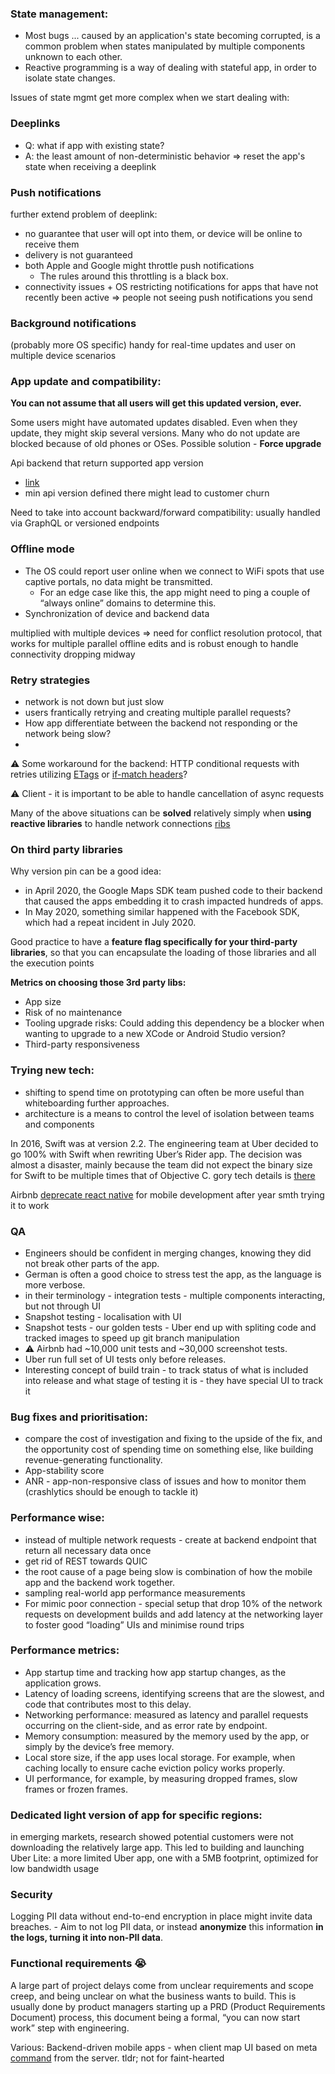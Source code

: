 ### State management:
- Most bugs ... caused by an application's state becoming corrupted, is a common problem when states manipulated by multiple components unknown to each other.
- Reactive programming is a way of dealing with stateful app, in order to isolate state changes.

Issues of state mgmt get more complex when we start dealing with:

### Deeplinks
- Q: what if app with existing state?
- A: the least amount of non-deterministic behavior => reset the app's state when receiving a deeplink

### Push notifications
further extend problem of deeplink:
- no guarantee that user will opt into them, or device will be online to receive them
- delivery is not guaranteed
- both Apple and Google might throttle push notifications
  - The rules around this throttling is a black box.
- connectivity issues + OS restricting notifications for apps that have not recently been active => people not seeing push notifications you send

### Background notifications 
(probably more OS specific)
handy for real-time updates and user on multiple device scenarios

### App update and compatibility:

**You can not assume that all users will get this updated version, ever.**

Some users might have automated updates disabled. Even when they update, they might skip several versions.
Many who do not update are blocked because of old phones or OSes.
Possible solution - **Force upgrade**

Api backend that return supported app version
- [link](https://medium.com/@yerem.khalatyan/how-to-force-update-a-mobile-app-when-a-new-version-is-available-74c7c9c820d4)
- min api version defined there might lead to customer churn

Need to take into account backward/forward compatibility: usually handled via GraphQL or versioned endpoints

### Offline mode
- The OS could report user online when we connect to WiFi spots that use captive portals, no data might be transmitted.
  - For an edge case like this, the app might need to ping a couple of “always online” domains to determine this.
- Synchronization of device and backend data

multiplied with multiple devices => need for conflict resolution protocol, that works for multiple parallel offline edits and is robust enough to handle connectivity dropping midway

### Retry strategies
- network is not down but just slow
- users frantically retrying and creating multiple parallel requests?
- How app differentiate between the backend not responding or the network being slow?
- 
:warning: Some workaround for the backend: HTTP conditional requests with retries utilizing [ETags](https://developer.mozilla.org/en-US/docs/Web/HTTP/Headers/ETag) or [if-match headers](https://developer.mozilla.org/en-US/docs/Web/HTTP/Headers/If-Match)?

:warning: Client - it is important to be able to handle cancellation of async requests

Many of the above situations can be **solved** relatively simply when **using reactive libraries** to handle network connections [ribs](https://go.mobileatscale.com/ribs)

### On third party libraries

Why version pin can be a good idea:
- in April 2020, the Google Maps SDK team pushed code to their backend that caused the apps embedding it to crash impacted hundreds of apps.
- In May 2020, something similar happened with the Facebook SDK, which had a repeat incident in July 2020.


Good practice to have a **feature flag specifically for your third-party libraries**, so that you can encapsulate the loading of those libraries and all the execution points

**Metrics on choosing those 3rd party libs:**
- App size
- Risk of no maintenance
- Tooling upgrade risks: Could adding this dependency be a blocker when wanting to upgrade to a new XCode or Android Studio version?
- Third-party responsiveness

### Trying new tech:
- shifting to spend time on prototyping can often be more useful than whiteboarding further approaches.
- architecture is a means to control the level of isolation between teams and components


In 2016, Swift was at version 2.2. The engineering team at Uber decided to go 100% with Swift when rewriting Uber’s Rider app.
The decision was almost a disaster, mainly because the team did not expect the binary size for Swift to be multiple times that of Objective C.
gory tech details is [there](https://go.mobileatscale.com/uber-binary-app-size-woes)

Airbnb [deprecate react native](https://medium.com/airbnb-engineering/react-native-at-airbnb-f95aa460be1c) for mobile development after year smth trying it to work

### QA
- Engineers should be confident in merging changes, knowing they did not break other parts of the app.
- German is often a good choice to stress test the app, as the language is more verbose.
- in their terminology - integration tests - multiple components interacting, but not through UI
- Snapshot testing - localisation with UI
- Snapshot tests - our golden tests - Uber end up with spliting code and tracked images to speed up git branch manipulation
- :warning: Airbnb had ~10,000 unit tests and ~30,000 screenshot tests.
- Uber run full set of UI tests only before releases.
- Interesting concept of build train - to track status of what is included into release and what stage of testing it is - they have special UI to track it


### Bug fixes and prioritisation:
- compare the cost of investigation and fixing to the upside of the fix, and the opportunity cost of spending time on something else, like building revenue-generating functionality.
- App-stability score
- ANR - app-non-responsive class of issues and how to monitor them (crashlytics should be enough to tackle it)

### Performance wise:
- instead of multiple network requests - create at backend endpoint that return all necessary data once
- get rid of REST towards QUIC
- the root cause of a page being slow is combination of how the mobile app and the backend work together.
- sampling real-world app performance measurements
- For mimic poor connection - special setup that drop 10% of the network requests on development builds and add latency at the networking layer to foster good “loading” UIs and minimise round trips

### Performance metrics:
- App startup time and tracking how app startup changes, as the application grows.
- Latency of loading screens, identifying screens that are the slowest, and code that contributes most to this delay.
- Networking performance: measured as latency and parallel requests occurring on the client-side, and as error rate by endpoint.
- Memory consumption: measured by the memory used by the app, or simply by the device’s free memory.
- Local store size, if the app uses local storage. For example, when caching locally to ensure cache eviction policy works properly.
- UI performance, for example, by measuring dropped frames, slow frames or frozen frames.

### Dedicated light version of app for specific regions:
in emerging markets, research showed potential customers were not downloading the relatively large app. This led to building and launching Uber Lite: a more limited Uber app, one with a 5MB footprint, optimized for low bandwidth usage

### Security
Logging PII data without end-to-end encryption in place might invite data breaches. - Aim to not log PII data, or instead **anonymize** this information **in the logs, turning it into non-PII data**.

### Functional requirements :sob:
A large part of project delays come from unclear requirements and scope creep, and being unclear on what the business wants to build.
This is usually done by product managers starting up a PRD (Product Requirements Document) process, this document being a formal, “you can now start work” step with engineering.

Various:
Backend-driven mobile apps - when client map UI based on meta [command](https://github.com/MobileNativeFoundation/discussions/discussions/47#discussioncomment-480176) from the server. tldr; not for faint-hearted
